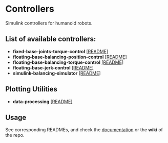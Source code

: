 # Controllers

Simulink controllers for humanoid robots. 

## List of available controllers:

- **fixed-base-joints-torque-control** [[README]](fixed-base-joints-torque-control/README.md)
- **floating-base-balancing-position-control** [[README]](floating-base-balancing-position-control/README.md)
- **floating-base-balancing-torque-control** [[README]](floating-base-balancing-torque-control/README.md)
- **floating-base-jerk-control** [[README]](floating-base-jerk-control/README.md)
- **simulink-balancing-simulator** [[README]](simulink-balancing-simulator/README.md)

## Plotting Utilities

- **data-processing** [[README]](data-processing/README.md)

## Usage

See corresponding READMEs, and check the [documentation](https://github.com/robotology-playground/whole-body-controllers/tree/master/doc) or the **wiki** of the repo.
